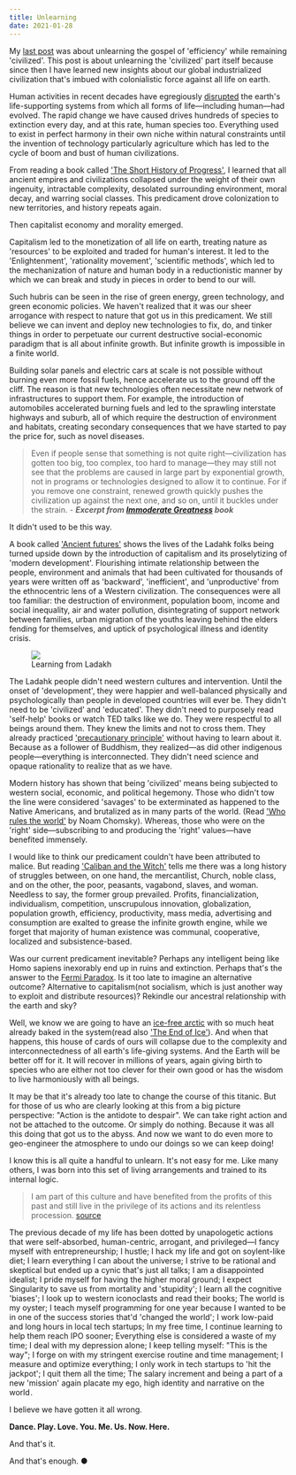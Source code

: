 ```yaml
---
title: Unlearning
date: 2021-01-28
---
```


My [last post](https://kheohyeewei.com/posts/be-less-efficient/) was about unlearning the gospel of 'efficiency' while remaining 'civilized'. This post is about unlearning the 'civilized' part itself because since then I have learned new insights about our global industrialized civilization that's imbued with colonialistic force against all life on earth.

Human activities in recent decades have egregiously [disrupted](https://guymcpherson.com/climate-chaos/climate-change-summary-and-update/) the earth's life-supporting systems from which all forms of life&mdash;including human&mdash;had evolved. The rapid change we have caused drives hundreds of species to extinction every day, and at this rate, human species too. Everything used to exist in perfect harmony in their own niche within natural constraints until the invention of technology particularly agriculture which has led to the cycle of boom and bust of human civilizations.

From reading a book called ['The Short History of Progress'](https://en.wikipedia.org/wiki/A_Short_History_of_Progress), I learned that all ancient empires and civilizations collapsed under the weight of their own ingenuity, intractable complexity, desolated surrounding environment, moral decay, and warring social classes. This predicament drove colonization to new territories, and history repeats again.

Then capitalist economy and morality emerged.

Capitalism led to the monetization of all life on earth, treating nature as 'resources' to be exploited and traded for human's interest. It led to the 'Enlightenment', 'rationality movement', 'scientific methods', which led to the mechanization of nature and human body in a reductionistic manner by which we can break and study in pieces in order to bend to our will.

Such hubris can be seen in the rise of green energy, green technology, and green economic policies. We haven't realized that it was our sheer arrogance with respect to nature that got us in this predicament. We still believe we can invent and deploy new technologies to fix, do, and tinker things in order to perpetuate our current destructive social-economic paradigm that is all about infinite growth. But infinite growth is impossible in a finite world.

Building solar panels and electric cars at scale is not possible without burning even more fossil fuels, hence accelerate us to the ground off the cliff. The reason is that new technologies often necessitate new network of infrastructures to support them. For example, the introduction of automobiles accelerated burning fuels and led to the sprawling interstate highways and suburb, all of which require the destruction of environment and habitats, creating secondary consequences that we have started to pay the price for, such as novel diseases.

> Even if people sense that something is not quite right&mdash;civilization has gotten too big, too complex, too hard to manage&mdash;they may still not see that the problems are caused in large part by exponential growth, not in programs or technologies designed to allow it to continue. For if you remove one constraint, renewed growth quickly pushes the civilization up against the next one, and so on, until it buckles under the strain.
> \- **_Excerpt from [Immoderate Greatness](https://www.amazon.com/Immoderate-Greatness-Why-Civilizations-Fail/dp/1479243140) book_**

It didn't used to be this way.

A book called ['Ancient futures'](https://en.m.wikipedia.org/wiki/Ancient_Futures) shows the lives of the Ladahk folks being turned upside down by the introduction of capitalism and its proselytizing of 'modern development'. Flourishing intimate relationship between the people, environment and animals that had been cultivated for thousands of years were written off as 'backward', 'inefficient', and 'unproductive' from the ethnocentric lens of a Western civilization. The consequences were all too familiar: the destruction of environment, population boom, income and social inequality, air and water pollution, disintegrating of support network between families, urban migration of the youths leaving behind the elders fending for themselves, and uptick of psychological illness and identity crisis.

<figure>
<img src="https://nwpermacultureinstitute.files.wordpress.com/2017/03/two_girls-c1-copy.jpg">
<figcaption>Learning from Ladakh</figcaption>
</figure>

The Ladahk people didn't need western cultures and intervention. Until the onset of 'development', they were happier and well-balanced physically and psychologically than people in developed countries will ever be. They didn't need to be 'civilized' and 'educated'. They didn't need to purposely read 'self-help' books or watch TED talks like we do. They were respectful to all beings around them. They knew the limits and not to cross them. They already practiced ['precautionary principle'](https://en.wikipedia.org/wiki/Precautionary_principle) without having to learn about it. Because as a follower of Buddhism, they realized&mdash;as did other indigenous people&mdash;everything is interconnected. They didn't need science and opaque rationality to realize that as we have.

Modern history has shown that being 'civilized' means being subjected to western social, economic, and political hegemony. Those who didn't tow the line were considered 'savages' to be exterminated as happened to the Native Americans, and brutalized as in many parts of the world. (Read ['Who rules the world'](https://www.amazon.com/Rules-World-American-Empire-Project/dp/1250131081) by Noam Chomsky). Whereas, those who were on the 'right' side&mdash;subscribing to and producing the 'right' values&mdash;have benefited immensely.

I would like to think our predicament couldn't have been attributed to malice. But reading ['Caliban and the Witch'](https://en.wikipedia.org/wiki/Caliban_and_the_Witch) tells me there was a long history of struggles between, on one hand, the mercantilist, Church, noble class, and on the other, the poor, peasants, vagabond, slaves, and woman. Needless to say, the former group prevailed. Profits, financialization, individualism, competition, unscrupulous innovation, globalization, population growth, efficiency, productivity, mass media, advertising and consumption are exalted to grease the infinite growth engine, while we forget that majority of human existence was communal, cooperative, localized and subsistence-based.

Was our current predicament inevitable? Perhaps any intelligent being like Homo sapiens inexorably end up in ruins and extinction. Perhaps that's the answer to the [Fermi Paradox](https://en.wikipedia.org/wiki/Fermi_paradox). Is it too late to imagine an alternative outcome? Alternative to capitalism(not socialism, which is just another way to exploit and distribute resources)? Rekindle our ancestral relationship with the earth and sky?

Well, we know we are going to have an [ice-free arctic](https://en.wikipedia.org/wiki/Arctic_sea_ice_decline) with so much heat already baked in the system(read also ['The End of Ice'](https://www.dahrjamail.net/the-end-of-ice/)). And when that happens, this house of cards of ours will collapse due to the complexity and interconnectedness of all earth's life-giving systems. And the Earth will be better off for it. It will recover in millions of years, again giving birth to species who are either not too clever for their own good or has the wisdom to live harmoniously with all beings.

It may be that it's already too late to change the course of this titanic. But for those of us who are clearly looking at this from a big picture perspective: "Action is the antidote to despair". We can take right action and not be attached to the outcome. Or simply do nothing. Because it was all this doing that got us to the abyss. And now we want to do even more to geo-engineer the atmosphere to undo our doings so we can keep doing!

I know this is all quite a handful to unlearn. It's not easy for me. Like many others, I was born into this set of living arrangements and trained to its internal logic.

> I am part of this culture and have benefited from the profits of this past and still live in the privilege of its actions and its relentless procession. [source](https://www.youtube.com/watch?v=TvzmPyY08ck)

The previous decade of my life has been dotted by unapologetic actions that were self-absorbed, human-centric, arrogant, and privileged&mdash;I fancy myself with entrepreneurship; I hustle; I hack my life and got on soylent-like diet; I learn everything I can about the universe; I strive to be rational and skeptical but ended up a cynic that's just all talks; I am a disappointed idealist; I pride myself for having the higher moral ground; I expect Singularity to save us from mortality and 'stupidity'; I learn all the cognitive 'biases'; I look up to western iconoclasts and read their books; The world is my oyster; I teach myself programming for one year because I wanted to be in one of the success stories that'd 'changed the world'; I work low-paid and long hours in local tech startups; In my free time, I continue learning to help them reach IPO sooner; Everything else is considered a waste of my time; I deal with my depression alone; I keep telling myself: "This is the way"; I forge on with my stringent exercise routine and time management; I measure and optimize everything; I only work in tech startups to 'hit the jackpot'; I quit them all the time; The salary increment and being a part of a new 'mission' again placate my ego, high identity and narrative on the world .

I believe we have gotten it all wrong.

**Dance. Play. Love. You. Me. Us. Now. Here.**

And that's it.

And that's enough. ●
